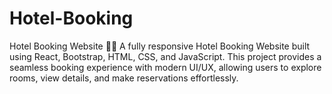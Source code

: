# Hotel-Booking
Hotel Booking Website 🏨✨ A fully responsive Hotel Booking Website built using React, Bootstrap, HTML, CSS, and JavaScript. This project provides a seamless booking experience with modern UI/UX, allowing users to explore rooms, view details, and make reservations effortlessly.
